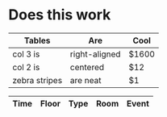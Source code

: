 
# Does this work


| Tables        | Are           | Cool  |
| ------------- |-------------  | ----- |
| col 3 is      | right-aligned | $1600 |
| col 2 is      | centered      |   $12 |
| zebra stripes | are neat      |    $1 |


|Time    |Floor|Type|Room|Event|
| ------ |---------------|--------------|--------------|-----|

